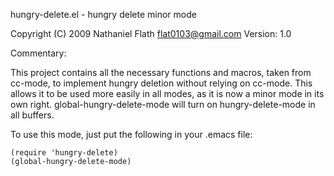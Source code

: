 hungry-delete.el - hungry delete minor mode

Copyright (C) 2009 Nathaniel Flath <flat0103@gmail.com>
Version: 1.0

Commentary:

This project contains all the necessary functions and macros, taken
from cc-mode, to implement hungry deletion without relying on
cc-mode. This allows it to be used more easily in all modes, as it is
now a minor mode in its own right. global-hungry-delete-mode will turn
on hungry-delete-mode in all buffers.

To use this mode, just put the following in your .emacs file:

```elisp
(require 'hungry-delete)
(global-hungry-delete-mode)
```

